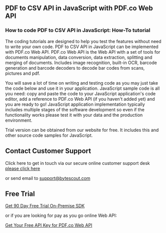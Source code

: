 ## PDF to CSV API in JavaScript with PDF.co Web API

### How to code PDF to CSV API in JavaScript: How-To tutorial

The coding tutorials are designed to help you test the features without need to write your own code. PDF to CSV API in JavaScript can be implemented with PDF.co Web API. PDF.co Web API is the Web API with a set of tools for documents manipulation, data conversion, data extraction, splitting and merging of documents. Includes image recognition, built-in OCR, barcode generation and barcode decoders to decode bar codes from scans, pictures and pdf.

You will save a lot of time on writing and testing code as you may just take the code below and use it in your application. JavaScript sample code is all you need: copy and paste the code to your JavaScript application's code editor, add a reference to PDF.co Web API (if you haven't added yet) and you are ready to go! JavaScript application implementation typically includes multiple stages of the software development so even if the functionality works please test it with your data and the production environment.

Trial version can be obtained from our website for free. It includes this and other source code samples for JavaScript.

## Contact Customer Support

Click here to get in touch via our secure online customer support desk [please click here](https://bytescout.zendesk.com/hc/en-us/requests/new?subject=PDF.co%20Web%20API%20Question)

or send email to [support@bytescout.com](mailto:support@bytescout.com?subject=PDF.co%20Web%20API%20Question) 

## Free Trial

[Get 90 Day Free Trial On-Premise SDK](https://bytescout.com/download/web-installer?utm_source=github-readme)

or if you are looking for pay as you go online Web API:

[Get Your Free API Key for PDF.co Web API](https://pdf.co/documentation/api?utm_source=github-readme)